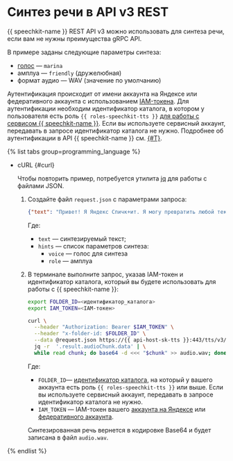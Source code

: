 # Синтез речи в API v3 REST

{{ speechkit-name }} REST API v3 можно использовать для синтеза речи, если вам не нужны преимущества gRPC API.

В примере заданы следующие параметры синтеза:

* [голос](../voices.md) — `marina`
* амплуа — `friendly` (дружелюбная)
* формат аудио — WAV (значение по умолчанию)

Аутентификация происходит от имени аккаунта на Яндексе или федеративного аккаунта с использованием [IAM-токена](../../../iam/concepts/authorization/iam-token.md). Для аутентификации необходим идентификатор каталога, в котором у пользователя есть роль `{{ roles-speechkit-tts }}` [для работы с сервисом {{ speechkit-name }}](../../security/index.md). Если вы используете сервисный аккаунт, передавать в запросе идентификатор каталога не нужно. Подробнее об аутентификации в API {{ speechkit-name }} см. [{#T}](../../concepts/auth.md).

{% list tabs group=programming_language %}

- cURL {#curl}

  Чтобы повторить пример, потребуется утилита [jq](https://github.com/jqlang/jq) для работы с файлами JSON.

  1. Создайте файл `request.json` с параметрами запроса:

      ```json
      {"text": "Привет! Я Яндекс Спичк+ит. Я могу превратить любой текст в речь. Теперь и в+ы - можете!", "hints": [{"voice": "marina"}, {"role": "friendly"}]}
      ```

      Где:
      * `text` — синтезируемый текст;
      * `hints` — список параметров синтеза:
          * `voice` — голос для синтеза
          * `role` — амплуа

  1. В терминале выполните запрос, указав IAM-токен и идентификатор каталога, который вы будете использовать для работы с {{ speechkit-name }}:

      ```bash
      export FOLDER_ID=<идентификатор_каталога>
      export IAM_TOKEN=<IAM-токен>

      curl \
        --header "Authorization: Bearer $IAM_TOKEN" \
        --header "x-folder-id: $FOLDER_ID" \
        --data @request.json https://{{ api-host-sk-tts }}:443/tts/v3/utteranceSynthesis | \
        jq -r  '.result.audioChunk.data' | \
        while read chunk; do base64 -d <<< "$chunk" >> audio.wav; done
      ```

     Где:
     * `FOLDER_ID`— [идентификатор каталога](../../../resource-manager/operations/folder/get-id.md), на который у вашего аккаунта есть роль `{{ roles-speechkit-tts }}` или выше. Если вы используете сервисный аккаунт, передавать в запросе идентификатор каталога не нужно.
     * `IAM_TOKEN` — IAM-токен вашего [аккаунта на Яндексе](../../../iam/operations/iam-token/create.md) или [федеративного аккаунта](../../../iam/operations/iam-token/create-for-federation.md).

     Синтезированная речь вернется в кодировке Base64 и будет записана в файл `audio.wav`.

{% endlist %}
